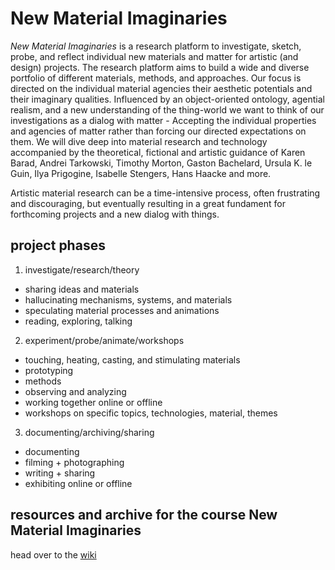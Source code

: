 # New Material Imaginaries

*New Material Imaginaries* is a research platform to investigate, sketch, probe, and reflect individual new materials and matter for artistic (and design) projects. The research platform aims to build a wide and diverse portfolio of different materials, methods, and approaches. Our focus is directed on the individual material agencies their aesthetic potentials and their imaginary qualities. Influenced by an object-oriented ontology, agential realism, and a new understanding of the thing-world we want to think of our investigations as a dialog with matter - Accepting the individual properties and agencies of matter rather than forcing our directed expectations on them.
We will dive deep into material research and technology accompanied by the theoretical, fictional and artistic guidance of Karen Barad, Andrei Tarkowski, Timothy Morton, Gaston Bachelard, Ursula K. le Guin, Ilya Prigogine, Isabelle Stengers, Hans Haacke and more.

Artistic material research can be a time-intensive process, often frustrating and discouraging, but eventually resulting in a great fundament for forthcoming projects and a new dialog with things.

## project phases

1. investigate/research/theory
- sharing ideas and materials
- hallucinating mechanisms, systems, and materials
- speculating material processes and animations
- reading, exploring, talking

2. experiment/probe/animate/workshops
- touching, heating, casting, and stimulating materials
- prototyping
- methods
- observing and analyzing
- working together online or offline
- workshops on specific topics, technologies, material, themes

3. documenting/archiving/sharing
- documenting
- filming + photographing
- writing + sharing
- exhibiting online or offline 

## resources and archive for the course New Material Imaginaries
head over to the [wiki](https://github.com/digitalmediabremen/new-material-imaginaries/wiki)
